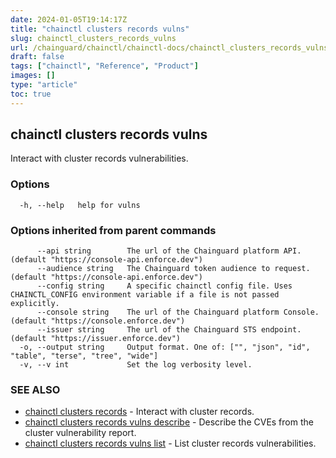 ```yaml
---
date: 2024-01-05T19:14:17Z
title: "chainctl clusters records vulns"
slug: chainctl_clusters_records_vulns
url: /chainguard/chainctl/chainctl-docs/chainctl_clusters_records_vulns/
draft: false
tags: ["chainctl", "Reference", "Product"]
images: []
type: "article"
toc: true
---
```

## chainctl clusters records vulns

Interact with cluster records vulnerabilities.

### Options

```
  -h, --help   help for vulns
```

### Options inherited from parent commands

```
      --api string        The url of the Chainguard platform API. (default "https://console-api.enforce.dev")
      --audience string   The Chainguard token audience to request. (default "https://console-api.enforce.dev")
      --config string     A specific chainctl config file. Uses CHAINCTL_CONFIG environment variable if a file is not passed explicitly.
      --console string    The url of the Chainguard platform Console. (default "https://console.enforce.dev")
      --issuer string     The url of the Chainguard STS endpoint. (default "https://issuer.enforce.dev")
  -o, --output string     Output format. One of: ["", "json", "id", "table", "terse", "tree", "wide"]
  -v, --v int             Set the log verbosity level.
```

### SEE ALSO

* [chainctl clusters records](/chainguard/chainctl/chainctl-docs/chainctl_clusters_records/)	 - Interact with cluster records.
* [chainctl clusters records vulns describe](/chainguard/chainctl/chainctl-docs/chainctl_clusters_records_vulns_describe/)	 - Describe the CVEs from the cluster vulnerability report.
* [chainctl clusters records vulns list](/chainguard/chainctl/chainctl-docs/chainctl_clusters_records_vulns_list/)	 - List cluster records vulnerabilities.

